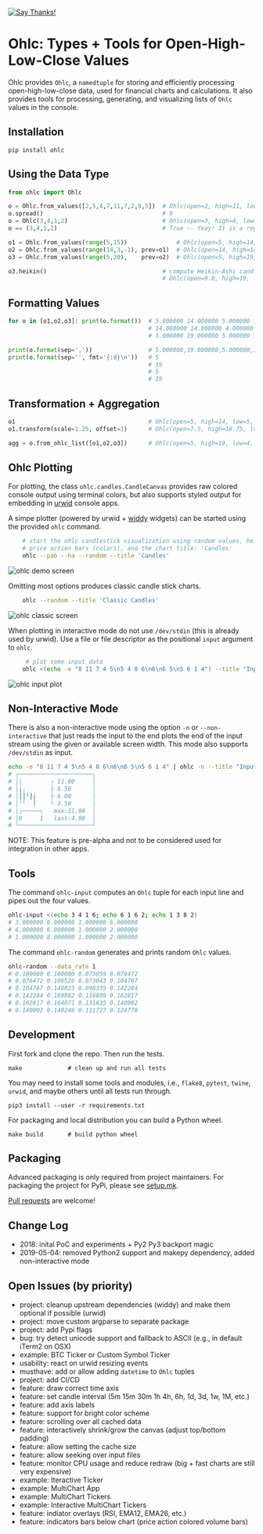 [![Say Thanks!](https://img.shields.io/badge/Say%20Thanks-!-1EAEDB.svg)](https://saythanks.io/to/ubunatic)

Ohlc: Types + Tools for Open-High-Low-Close Values
==================================================
Ohlc provides `Ohlc`, a `namedtuple` for storing and efficiently processing
open-high-low-close data, used for financial charts and calculations.
It also provides tools for processing, generating, and visualizing lists of `Ohlc`
values in the console.

Installation
------------

    pip install ohlc


Using the Data Type
-------------------
```python
from ohlc import Ohlc

o = Ohlc.from_values([2,5,4,7,11,7,2,9,5])  # Ohlc(open=2, high=11, low=2, close=5)
o.spread()                                  # 9
o = Ohlc(3,4,1,2)                           # Ohlc(open=3, high=4, low=1, close=2)
o == (3,4,1,2)                              # True -- Yeay! It is a regular tuple!

o1 = Ohlc.from_values(range(5,15))              # Ohlc(open=5, high=14, low=5, close=14)
o2 = Ohlc.from_values(range(14,3,-1), prev=o1)  # Ohlc(open=14, high=14, low=4, close=4)
o3 = Ohlc.from_values(range(5,20),    prev=o2)  # Ohlc(open=5, high=19, low=5, close=19)

o3.heikin()                                 # compute Heikin-Ashi candle from Ohlc chain
                                            # Ohlc(open=9.0, high=19, low=5, close=12.0)
```

Formatting Values
-----------------
```python
for o in [o1,o2,o3]: print(o.format())  # 5.000000 14.000000 5.000000 14.000000
                                        # 14.000000 14.000000 4.000000 4.000000
                                        # 5.000000 19.000000 5.000000 19.000000

print(o.format(sep=','))                # 5.000000,19.000000,5.000000,19.000000
print(o.format(sep='', fmt='{:d}\n'))   # 5
                                        # 19
                                        # 5
                                        # 19
```

Transformation + Aggregation
----------------------------
```python
o1                                      # Ohlc(open=5, high=14, low=5, close=14)
o1.transform(scale=1.25, offset=1)      # Ohlc(open=7.5, high=18.75, low=7.5, close=18.75)]

agg = o.from_ohlc_list([o1,o2,o3])      # Ohlc(open=5, high=19, low=4, close=19)
```


Ohlc Plotting
-------------
For plotting, the class `ohlc.candles.CandleCanvas` provides raw colored console output
using terminal colors, but also supports styled output for embedding in
[urwid](http://urwid.org) console apps.

A simpe plotter (powered by urwid + [widdy](https://github.com/ubunatic/widdy/) widgets)
can be started using the provided `ohlc` command.

```bash
    # start the ohlc candlestick visualization using random values, heikin-ashi candles,
    # price action bars (colors), and the chart title: 'Candles'
    ohlc --pab --ha --random --title 'Candles'
```
![ohlc demo screen](https://github.com/ubunatic/ohlc/blob/master/docs/ohlc-ui.gif)

Omitting most options produces classic candle stick charts.
```bash
    ohlc --random --title 'Classic Candles'
```
![ohlc classic screen](https://github.com/ubunatic/ohlc/blob/master/docs/ohlc-classic.png)

When plotting in interactive mode do not use `/dev/stdin` (this is already used by urwid).
Use a file or file descriptor as the positional `input` argument to `ohlc`.
```bash
	 # plot some input data
    ohlc <(echo -e "8 11 7 4 5\n5 4 8 6\n6\n6 5\n5 6 1 4") --title "Input"
```
![ohlc input plot](https://github.com/ubunatic/ohlc/blob/master/docs/ohlc-input-plot.png)

Non-Interactive Mode
--------------------
There is also a non-interactive mode using the option `-n` or `--non-interactive`
that just reads the input to the end plots the end of the input stream using the
given or available screen width. This mode also supports `/dev/stdin` as input.
```bash
echo -e "8 11 7 4 5\n5 4 8 6\n6\n6 5\n5 6 1 4" | ohlc -n --title "Input" -W 23 -H 8
# ┌─────────────────────┐
# ││        ┌ 11.00     │
# │╽╷       ├ 8.50      │
# │┃┃╹┃╽    ├ 6.00      │
# │╵╵  ╿    └ 3.50      │
# │┌─────┐   max:11.00  │
# │0     1   last:4.00  │
# └─────────────────────┘
```
NOTE: This feature is pre-alpha and not to be considered used for integration in other apps.
 
Tools
-----
The command `ohlc-input` computes an `Ohlc` tuple for each input line and pipes out the four values.
```bash
ohlc-input <(echo 3 4 1 6; echo 6 1 6 2; echo 1 3 8 2)
# 3.000000 6.000000 1.000000 6.000000
# 6.000000 6.000000 1.000000 2.000000
# 1.000000 8.000000 1.000000 2.000000
```

The command `ohlc-random` generates and prints random `Ohlc` values.
```bash
ohlc-random --data_rate 1
# 0.100000 0.100000 0.073059 0.076472
# 0.076472 0.106526 0.073043 0.104767
# 0.104767 0.146023 0.098335 0.142284
# 0.142284 0.169882 0.118809 0.162817
# 0.162817 0.164071 0.131635 0.140002
# 0.140002 0.140246 0.111727 0.124778
```

Development
-----------
First fork and clone the repo. Then run the tests.

    make             # clean up and run all tests

You may need to install some tools and modules, i.e., `flake8`, `pytest`, `twine`, `urwid`,
and maybe others until all tests run through.

    pip3 install --user -r requirements.txt

For packaging and local distribution you can build a Python wheel.

    make build       # build python wheel

Packaging
---------
Advanced packaging is only required from project maintainers.
For packaging the project for PyPi, please see [setup.mk](setup.mk).

[Pull requests](https://github.com/ubunatic/ohlc/pulls) are welcome!

Change Log
----------
* 2018:       inital PoC and experiments + Py2 Py3 backport magic
* 2019-05-04: removed Python2 support and makepy dependency, added non-interactive mode

Open Issues (by priority)
-------------------------
* project: cleanup upstream dependencies (widdy) and make them optional if possible (urwid)
* project: move custom argparse to separate package
* project: add Pypi flags
* bug: try detect unicode support and fallback to ASCII (e.g., in default iTerm2 on OSX)
* example: BTC Ticker or Custom Symbol Ticker
* usability: react on urwid resizing events
* musthave: add or allow adding `datetime` to `Ohlc` tuples
* project: add CI/CD
* feature: draw correct time axis
* feature: set candle interval (5m 15m 30m 1h 4h, 6h, 1d, 3d, 1w, 1M, etc.)
* feature: add axis labels
* feature: support for bright color scheme
* feature: scrolling over all cached data
* feature: interactively shrink/grow the canvas (adjust top/bottom padding)
* feature: allow setting the cache size
* feature: allow seeking over input files
* feature: monitor CPU usage and reduce redraw (big + fast charts are still very expensive)
* example: Iteractive Ticker
* example: MultiChart App
* example: MultiChart Tickers
* example: Interactive MultiChart Tickers
* feature: indiator overlays (RSI, EMA12, EMA26, etc.)
* feature: indicators bars below chart (price action colored volume bars)
